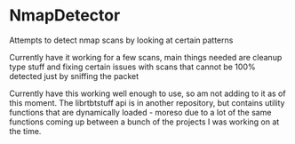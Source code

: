 # NmapDetector
Attempts to detect nmap scans by looking at certain patterns


Currently have it working for a few scans, main things needed are cleanup type stuff
and fixing certain issues with scans that cannot be 100% detected just by sniffing the packet

Currently have this working well enough to use, so am not adding to it as of this moment.  The librtbtstuff api is in another repository, but contains utility functions that are dynamically loaded - moreso due to a lot of the same functions coming up between a bunch of the projects I was working on at the time.
